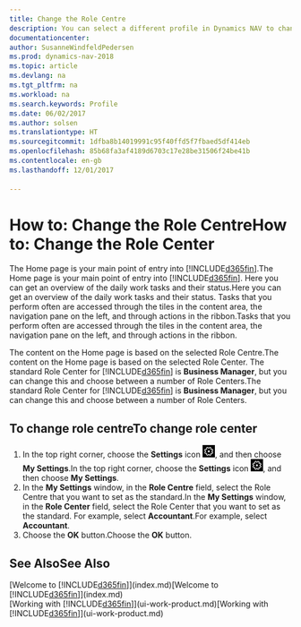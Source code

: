 ```yaml
---
title: Change the Role Centre
description: You can select a different profile in Dynamics NAV to change what you see on your Home page.
documentationcenter: 
author: SusanneWindfeldPedersen
ms.prod: dynamics-nav-2018
ms.topic: article
ms.devlang: na
ms.tgt_pltfrm: na
ms.workload: na
ms.search.keywords: Profile
ms.date: 06/02/2017
ms.author: solsen
ms.translationtype: HT
ms.sourcegitcommit: 1dfba8b14019991c95f40ffd5f7fbaed5df414eb
ms.openlocfilehash: 85b68fa3af4189d6703c17e28be31506f24be41b
ms.contentlocale: en-gb
ms.lasthandoff: 12/01/2017

---
```

# <a name="how-to-change-the-role-center"></a><span data-ttu-id="cce85-103">How to: Change the Role Centre</span><span class="sxs-lookup"><span data-stu-id="cce85-103">How to: Change the Role Center</span></span>
<span data-ttu-id="cce85-104">The Home page is your main point of entry into [!INCLUDE[d365fin](includes/d365fin_md.md)].</span><span class="sxs-lookup"><span data-stu-id="cce85-104">The Home page is your main point of entry into [!INCLUDE[d365fin](includes/d365fin_md.md)].</span></span> <span data-ttu-id="cce85-105">Here you can get an overview of the daily work tasks and their status.</span><span class="sxs-lookup"><span data-stu-id="cce85-105">Here you can get an overview of the daily work tasks and their status.</span></span> <span data-ttu-id="cce85-106">Tasks that you perform often are accessed through the tiles in the content area, the navigation pane on the left, and through actions in the ribbon.</span><span class="sxs-lookup"><span data-stu-id="cce85-106">Tasks that you perform often are accessed through the tiles in the content area, the navigation pane on the left, and through actions in the ribbon.</span></span>

<span data-ttu-id="cce85-107">The content on the Home page is based on the selected Role Centre.</span><span class="sxs-lookup"><span data-stu-id="cce85-107">The content on the Home page is based on the selected Role Center.</span></span> <span data-ttu-id="cce85-108">The standard Role Center for [!INCLUDE[d365fin](includes/d365fin_md.md)] is **Business Manager**, but you can change this and choose between a number of Role Centers.</span><span class="sxs-lookup"><span data-stu-id="cce85-108">The standard Role Center for [!INCLUDE[d365fin](includes/d365fin_md.md)] is **Business Manager**, but you can change this and choose between a number of Role Centers.</span></span>

## <a name="to-change-role-center"></a><span data-ttu-id="cce85-109">To change role centre</span><span class="sxs-lookup"><span data-stu-id="cce85-109">To change role center</span></span>
1. <span data-ttu-id="cce85-110">In the top right corner, choose the **Settings** icon ![Settings](media/ui-experience/settings_icon_small.png "Settings icon for role center"), and then choose **My Settings**.</span><span class="sxs-lookup"><span data-stu-id="cce85-110">In the top right corner, choose the **Settings** icon ![Settings](media/ui-experience/settings_icon_small.png "Settings icon for role center"), and then choose **My Settings**.</span></span>
2. <span data-ttu-id="cce85-111">In the **My Settings** window, in the **Role Centre** field, select the Role Centre that you want to set as the standard.</span><span class="sxs-lookup"><span data-stu-id="cce85-111">In the **My Settings** window, in the **Role Center** field, select the Role Center that you want to set as the standard.</span></span> <span data-ttu-id="cce85-112">For example, select **Accountant**.</span><span class="sxs-lookup"><span data-stu-id="cce85-112">For example, select **Accountant**.</span></span>
3. <span data-ttu-id="cce85-113">Choose the **OK** button.</span><span class="sxs-lookup"><span data-stu-id="cce85-113">Choose the **OK** button.</span></span>

## <a name="see-also"></a><span data-ttu-id="cce85-114">See Also</span><span class="sxs-lookup"><span data-stu-id="cce85-114">See Also</span></span>
<span data-ttu-id="cce85-115">[Welcome to [!INCLUDE[d365fin](includes/d365fin_md.md)]](index.md)</span><span class="sxs-lookup"><span data-stu-id="cce85-115">[Welcome to [!INCLUDE[d365fin](includes/d365fin_md.md)]](index.md)</span></span>  
<span data-ttu-id="cce85-116">[Working with [!INCLUDE[d365fin](includes/d365fin_md.md)]](ui-work-product.md)</span><span class="sxs-lookup"><span data-stu-id="cce85-116">[Working with [!INCLUDE[d365fin](includes/d365fin_md.md)]](ui-work-product.md)</span></span>  

